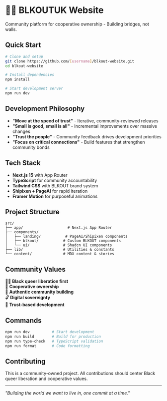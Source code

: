 # 🏳️‍🌈 BLKOUTUK Website

Community platform for cooperative ownership - Building bridges, not walls.

## Quick Start

```bash
# Clone and setup
git clone https://github.com/[username]/blkout-website.git
cd blkout-website

# Install dependencies
npm install

# Start development server
npm run dev
```

## Development Philosophy

- **"Move at the speed of trust"** - Iterative, community-reviewed releases
- **"Small is good, small is all"** - Incremental improvements over massive changes
- **"Trust the people"** - Community feedback drives development priorities
- **"Focus on critical connections"** - Build features that strengthen community bonds

## Tech Stack

- **Next.js 15** with App Router
- **TypeScript** for community accountability
- **Tailwind CSS** with BLKOUT brand system
- **Shipixen + PageAI** for rapid iteration
- **Framer Motion** for purposeful animations

## Project Structure

```
src/
├── app/                    # Next.js App Router
├── components/
│   ├── landing/           # PageAI/Shipixen components
│   ├── blkout/           # Custom BLKOUT components
│   └── ui/               # Shadcn UI components
├── lib/                  # Utilities & constants
└── content/              # MDX content & stories
```

## Community Values

✊🏿 **Black queer liberation first**  
🤝 **Cooperative ownership**  
🌈 **Authentic community building**  
🔓 **Digital sovereignty**  
💝 **Trust-based development**

## Commands

```bash
npm run dev          # Start development
npm run build        # Build for production
npm run type-check   # TypeScript validation
npm run format       # Code formatting
```

## Contributing

This is a community-owned project. All contributions should center Black queer liberation and cooperative values.

---

*"Building the world we want to live in, one commit at a time."*